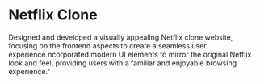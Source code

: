 # Netflix Clone
<p>Designed and developed a visually appealing Netflix clone website, focusing on the frontend aspects to create a seamless user 
  experience.ncorporated modern UI elements to mirror the original Netflix look and feel, 
  providing users with a familiar and enjoyable browsing experience."</p>
